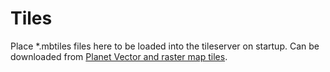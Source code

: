 # Tiles
Place *.mbtiles files here to be loaded into the tileserver on startup. Can be downloaded from [Planet
Vector and raster map tiles](https://data.maptiler.com/downloads/planet/).

